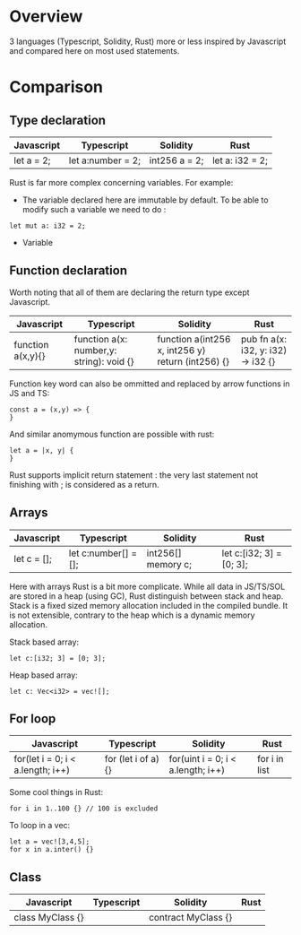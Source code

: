 # Overview

3 languages (Typescript, Solidity, Rust) more or less inspired by Javascript and compared here on most used statements.


# Comparison

## Type declaration

| Javascript  |  Typescript |  Solidity | Rust  |
|---|---|---|---|
|  let a = 2; |  let a:number = 2; |  int256 a = 2; |  let a: i32 = 2; |

Rust is far more complex concerning variables. For example:

- The variable declared here are immutable by default. To be able to modify such a variable we need to do :
```
let mut a: i32 = 2;
```
- Variable  


## Function declaration

Worth noting that all of them are declaring the return type except Javascript.


| Javascript  |  Typescript |  Solidity | Rust  |
|---|---|---|---|
|  function a(x,y){} |  function a(x: number,y: string): void {} |  function a(int256 x, int256 y) return (int256) {} |  pub fn a(x: i32, y: i32) -> i32 {} |


Function key word can also be ommitted and replaced by arrow functions in JS and TS:

```
const a = (x,y) => {
}
```

And similar anomymous function are possible with rust:

```
let a = |x, y| {
}
```

Rust supports implicit return statement : the very last statement not finishing with ; is considered as a return.

## Arrays


| Javascript  |  Typescript |  Solidity | Rust  |
|---|---|---|---|
|  let c = []; |  let c:number[] = []; |  int256[] memory c; |  let c:[i32; 3] = [0; 3]; |

Here with arrays Rust is a bit more complicate. While all data in JS/TS/SOL are stored in a heap (using GC), Rust distinguish between stack and heap. Stack is a fixed sized memory allocation included in the compiled bundle. It is not extensible, contrary to the heap which is a dynamic memory allocation.

Stack based array:

```
let c:[i32; 3] = [0; 3];
```

Heap based array:

```
let c: Vec<i32> = vec![];
```


## For loop

| Javascript  |  Typescript |  Solidity | Rust  |
|---|---|---|---|
|  for(let i = 0; i < a.length; i++) |  for (let i of a) {} |  for(uint i = 0; i < a.length; i++) |  for i in list |


Some cool things in Rust:

```
for i in 1..100 {} // 100 is excluded
```

To loop in a vec:

```
let a = vec![3,4,5];
for x in a.inter() {}
```


## Class

| Javascript  |  Typescript |  Solidity | Rust  |
|---|---|---|---|
|  class MyClass {} |   |  contract MyClass {} |   |